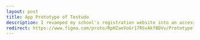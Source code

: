 ```yaml
---
layout: post
title: App Prototype of Testudo
description: I revamped my school's registration website into an accessible app
redirect: https://www.figma.com/proto/RpHZaeVoGr17RSvAkfBDVv/Prototype?node-id=17-11&scaling=scale-down&page-id=0%3A1&starting-point-node-id=1%3A4
---
```

